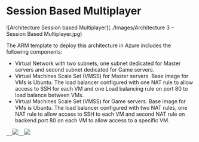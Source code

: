 # Session Based Multiplayer

![Architecture Session based Multiplayer](../Images/Architecture 3 – Session Based Multiplayer.jpg)


The ARM template to deploy this architecture in Azure includes the following components:

* Virtual Network with two subnets, one subnet dedicated for Master servers and second subnet dedicated for Game servers.
* Virtual Machines Scale Set (VMSS) for Master servers. Base image for VMs is Ubuntu. The load balancer configured with one NAT rule to allow access to SSH for each VM and one Load balancing rule on port 80 to load balance between VMs.
* Virtual Machines Scale Set (VMSS) for Game servers. Base image for VMs is Ubuntu. The load balancer configured with two NAT rules, one NAT rule to allow access to SSH to each VM and second NAT rule on backend port 80 on each VM to allow access to a specific VM.

<a href="https://portal.azure.com/#create/Microsoft.Template/uri/https%3A%2F%2Fraw.githubusercontent.com%2Fdx-ted-emea%2FAzureGamingArchitecture%2Fmaster%2FSessionBasedMultiplayer%2Fazuredeploy.json" target="_blank">    <img src="http://azuredeploy.net/deploybutton.png"/></a><a href="http://armviz.io/#/?load=https%3A%2F%2Fraw.githubusercontent.com%2Fdx-ted-emea%2FAzureGamingArchitecture%2Fmaster%2FSessionBasedMultiplayer%2Fazuredeploy.json" target="_blank">    <img src="http://armviz.io/visualizebutton.png"/></a>
